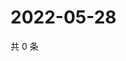 # 2022-05-28

共 0 条

<!-- BEGIN WEIBO -->
<!-- 最后更新时间 Sat May 28 2022 07:16:49 GMT+0800 (China Standard Time) -->

<!-- END WEIBO -->
